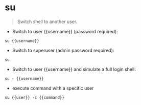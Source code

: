 # su

> Switch shell to another user.

- Switch to user {{username}} (password required):

`su {{username}}`

- Switch to superuser (admin password required):

`su`

- Switch to user {{username}} and simulate a full login shell:

`su - {{username}}`
- execute command with a specific user

`su {{user}} -c {{command}}`


